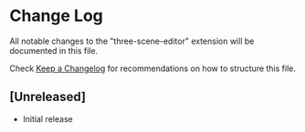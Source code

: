 # Change Log

All notable changes to the "three-scene-editor" extension will be documented in this file.

Check [Keep a Changelog](http://keepachangelog.com/) for recommendations on how to structure this file.

## [Unreleased]

- Initial release